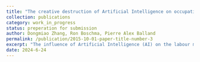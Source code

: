 ```yaml
---
title: "The creative destruction of Artificial Intelligence on occupations: evidence from U.S. Metropolitan areas (with Ron Boschma and Pierre Alex Balland)"
collection: publications
category: work_in_progress
status: preperation for submission
author: Dongmiao Zhang, Ron Boschma, Pierre Alex Balland
permalink: /publication/2015-10-01-paper-title-number-3
excerpt: "The influence of Artificial Intelligence (AI) on the labour market is one of the paramount challenges of our time. Although this subject has undoubtedly garnered significant attention, most studies are conducted at the national scale and ignore heterogeneous impacts across regions. This paper adopts an explicit geographical perspective to assess the creative destruction of AI on occupations. We develop a Spatial AI Occupation Index to explore how a region's entry into AI technologies - i.e. the development of new specializations in AI - relates to the changes in employment at the occupational level. We find that the entry of AI technologies is associated with an increase in employment for occupations that possess a high potential for augmentation by AI. On the other hand, employment for routine-intensive occupations tends to decline. We also find evidence that AI may lead to shifting occupational specialization of regions: high AI-intensive MSAs are increasingly specialized in non-routine occupations that require creativity and interpersonal skills. This indicates that AI-intensive regions are likely to be more resilient and prosper from the AI transition, while regions that specialize in routine occupations are at risk of losing out."
date: 2024-6-24
---
```

